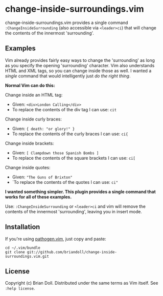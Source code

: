 change-inside-surroundings.vim 
==============================

change-inside-surroundings.vim  provides a single command
`:ChangeInsideSurrounding` (also accessible via
`<leader>ci`) that will change the contents of the innermost 'surrounding'.

Examples
--------

Vim already provides fairly easy ways to change the 'surrounding' as long
as you specify the opening 'surrounding' character.  Vim also understands HTML
and XML tags, so you can change inside those as well.  I wanted a _single_
command that would intelligently just _do the right thing_.

**Normal Vim can do this:**

Change inside an HTML tag:

* Given: `<div>London Calling</div>`
* To replace the contents of the div tag I can use: `cit`

Change inside curly braces:

* Given: `{ death: "or glory!" }`
* To replace the contents of the curly braces I can use: `ci{`

Change inside brackets:

* Given: `[ Clampdown those Spanish Bombs ]`
* To replace the contents of the square brackets I can use: `ci[`

Change inside quotes:

* Given: `"The Guns of Brixton"`
* `To replace the contents of the quotes I can use: <code>ci"</code>

**I wanted something simpler. This plugin provides a single command that works for all of these examples.**

Use: `:ChangeInsideSurrounding` or `<leader>ci` and vim will remove the contents of the innermost 'surrounding', leaving you in insert mode.


Installation
------------

If you're using [pathogen.vim](https://github.com/tpope/vim-pathogen), just
copy and paste:

    cd ~/.vim/bundle
    git clone git://github.com/briandoll/change-inside-surroundings.vim.git


License
-------

Copyright (c) Brian Doll.  Distributed under the same terms as Vim itself.
See `:help license`.
